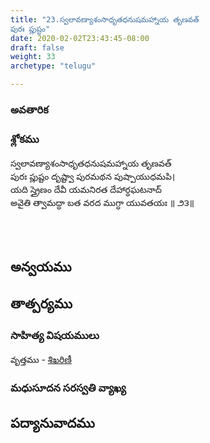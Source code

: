 ```yaml
---
title: "23.స్వలావణ్యాశంసాధృతధనుషమహ్నాయ తృణవత్
పురః ప్లుష్టం"
date: 2020-02-02T23:43:45-08:00
draft: false
weight: 33
archetype: "telugu"

---
```


### అవతారిక


### శ్లోకము

స్వలావణ్యాశంసాధృతధనుషమహ్నాయ తృణవత్
<br/>పురః ప్లుష్టం దృష్ట్వా పురమథన పుష్పాయుధమపి।
<br/>యది స్త్రైణం దేవీ యమనిరత దేహార్ధఘటనాద్
<br/>అవైతి త్వామద్ధా బత వరద ముగ్ధా యువతయః ॥ ౨౩॥
<br/>

<br/><br/>

## అన్వయము 


## తాత్పర్యము 


### సాహిత్య విషయములు 

వృత్తము   - [శిఖరిణీ](/sahitya-shaastra-parichaya/chandas-prakarana/08_shikharini/) 


### మధుసూదన సరస్వతి వ్యాఖ్య 


## పద్యానువాదము 

